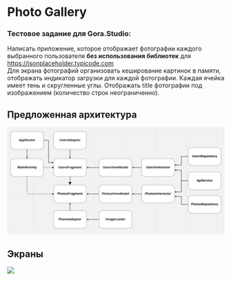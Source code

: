 # Photo Gallery

### Тестовое задание для Gora.Studio:
Написать приложение, которое отображает фотографии каждого выбранного пользователя
**без использования библиотек** для https://jsonplaceholder.typicode.com
<br>Для экрана фотографий организовать кеширование картинок в памяти, отображать индикатор загрузки для каждой фотографии. Каждая ячейка имеет тень и скругленные углы. Отображать title фотографии под изображением (количество строк неограниченно).
## Предложенная архитектура
<img src="assets/arch.png">

## Экраны
<img src="assets/screen.gif">
